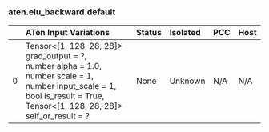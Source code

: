 ### aten.elu_backward.default
|    | ATen Input Variations                                                                                                                                                                     | Status   | Isolated   | PCC   | Host   |
|---:|:------------------------------------------------------------------------------------------------------------------------------------------------------------------------------------------|:---------|:-----------|:------|:-------|
|  0 | Tensor<[1, 128, 28, 28]> grad_output = ?,<br>number alpha = 1.0,<br>number scale = 1,<br>number input_scale = 1,<br>bool is_result = True,<br>Tensor<[1, 128, 28, 28]> self_or_result = ? | None     | Unknown    | N/A   | N/A    |

